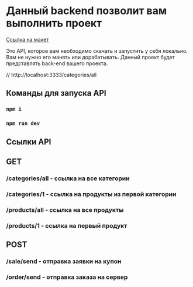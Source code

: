 # Данный backend позволит вам выполнить проект

[Ссылка на макет](https://www.figma.com/file/SDNWLzCWkh9ZXdCpWEaByv/project-frontend?type=design&node-id=1-501&mode=design&t=c3qwxNn83bosdNSN-0)

Это API, которое вам необходимо скачать и запустить у себя локально. Вам не нужно его манять или дорабатывать. Данный проект будет представлять back-end вашего проекта.

//  http://localhost:3333/categories/all

## Команды для запуска API

### `npm i `
### `npm run dev `

## Ссылки API

## GET
### /categories/all - ссылка на все категории
### /categories/1   - ссылка на продукты из первой категории
### /products/all   - ссылка на все продукты
### /products/1     - ссылка на первый продукт

## POST
### /sale/send      - отправка заявки на купон
### /order/send     - отправка заказа на сервер